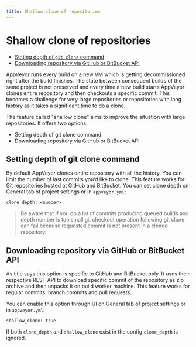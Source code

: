 ```yaml
---
title: Shallow clone of repositories 
---
```


# Shallow clone of repositories

* [Setting depth of `git clone` command](#git-depth)
* [Downloading repository via GitHub or BitBucket API](#download-via-api)

AppVeyor runs every build on a new VM which is getting decommissioned right after the build finishes. The state between consequent builds of the same project is not preserved and every time a new build starts AppVeyor clones entire repository and then checkouts a specific commit. This becomes a challenge for very large repositories or repositories with long history as it takes a significant time to do a clone.

The feature called "shallow clone" aims to improve the situation with large repositories. It offers two options:

* Setting depth of git clone command.
* Downloading repository via GitHub or BitBucket API


<a id="git-depth"></a>
## Setting depth of git clone command

By default AppVeyor clones entire repository with all the history. You can limit the number of last commits you’d like to clone. This feature works for Git repositories hosted at GitHub and BitBucket. You can set clone depth on General tab of project settings or in `appveyor.yml`:

	clone_depth: <number>

> Be aware that if you do a lot of commits producing queued builds and depth number is too small git checkout operation following git clone can fail because requested commit is not present in a cloned repository.

<a id="download-via-api"></a>
## Downloading repository via GitHub or BitBucket API

As title says this option is specific to GitHub and BitBucket only. It uses their respective REST API to download specific commit of the repository as zip archive and then unpacks it on build worker machine. This feature works for regular commits, branch commits and pull requests.

You can enable this option through UI on General tab of project settings or in `appveyor.yml`:

	shallow_clone: true

If both `clone_depth` and `shallow_clone` exist in the config `clone_depth` is ignored.